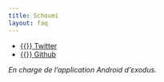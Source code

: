 ```yaml
---
title: Schoumi
layout: faq
---
```

* [{{<fa fa-twitter>}} Twitter](https://twitter.com/schoumi)
* [{{<fa fa-github>}} Github](https://github.com/Schoumi)

*En charge de l’application Android d’εxodus.*
